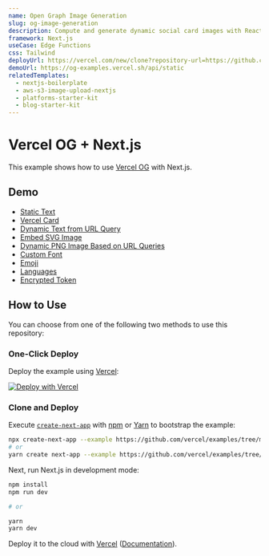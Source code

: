 ```yaml
---
name: Open Graph Image Generation
slug: og-image-generation
description: Compute and generate dynamic social card images with React components.
framework: Next.js
useCase: Edge Functions
css: Tailwind
deployUrl: https://vercel.com/new/clone?repository-url=https://github.com/vercel/examples/tree/main/edge-functions/vercel-og-nextjs&project-name=vercel-og-nextjs&repository-name=vercel-og-nextjs
demoUrl: https://og-examples.vercel.sh/api/static
relatedTemplates: 
  - nextjs-boilerplate
  - aws-s3-image-upload-nextjs
  - platforms-starter-kit
  - blog-starter-kit
---
```


# Vercel OG + Next.js

This example shows how to use [Vercel OG](https://vercel.com/docs/concepts/functions/edge-functions/og-image-generation) with Next.js.

## Demo

- [Static Text](https://og-examples.vercel.sh/api/static)
- [Vercel Card](https://og-examples.vercel.sh/api/vercel)
- [Dynamic Text from URL Query](https://og-examples.vercel.sh/api/param)
- [Embed SVG Image](https://og-examples.vercel.sh/api/image-svg)
- [Dynamic PNG Image Based on URL Queries](https://og-examples.vercel.sh/api/dynamic-image?username=vercel)
- [Custom Font](https://og-examples.vercel.sh/api/custom-font)
- [Emoji](https://og-examples.vercel.sh/api/emoji)
- [Languages](https://og-examples.vercel.sh/api/language)
- [Encrypted Token](https://og-examples.vercel.sh/encrypted/a)

## How to Use

You can choose from one of the following two methods to use this repository:

### One-Click Deploy

Deploy the example using [Vercel](https://vercel.com?utm_source=github&utm_medium=readme&utm_campaign=vercel-examples):

[![Deploy with Vercel](https://vercel.com/button)](https://vercel.com/new/clone?repository-url=https://github.com/vercel/examples/tree/main/edge-functions/vercel-og-nextjs&project-name=vercel-og-nextjs&repository-name=vercel-og-nextjs)

### Clone and Deploy

Execute [`create-next-app`](https://github.com/vercel/next.js/tree/canary/packages/create-next-app) with [npm](https://docs.npmjs.com/cli/init) or [Yarn](https://yarnpkg.com/lang/en/docs/cli/create/) to bootstrap the example:

```bash
npx create-next-app --example https://github.com/vercel/examples/tree/main/edge-functions/vercel-og-nextjs
# or
yarn create next-app --example https://github.com/vercel/examples/tree/main/edge-functions/vercel-og-nextjs
```

Next, run Next.js in development mode:

```bash
npm install
npm run dev

# or

yarn
yarn dev
```

Deploy it to the cloud with [Vercel](https://vercel.com/new?utm_source=github&utm_medium=readme&utm_campaign=edge-middleware-eap) ([Documentation](https://nextjs.org/docs/deployment)).
